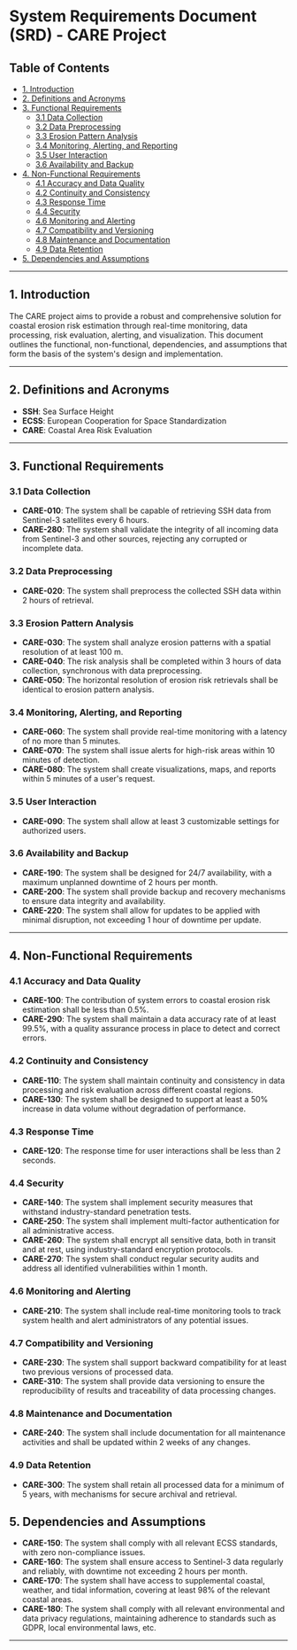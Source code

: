 # System Requirements Document (SRD) - CARE Project <!-- omit in toc -->

## Table of Contents <!-- omit in toc -->

- [1. Introduction](#1-introduction)
- [2. Definitions and Acronyms](#2-definitions-and-acronyms)
- [3. Functional Requirements](#3-functional-requirements)
  - [3.1 Data Collection](#31-data-collection)
  - [3.2 Data Preprocessing](#32-data-preprocessing)
  - [3.3 Erosion Pattern Analysis](#33-erosion-pattern-analysis)
  - [3.4 Monitoring, Alerting, and Reporting](#34-monitoring-alerting-and-reporting)
  - [3.5 User Interaction](#35-user-interaction)
  - [3.6 Availability and Backup](#36-availability-and-backup)
- [4. Non-Functional Requirements](#4-non-functional-requirements)
  - [4.1 Accuracy and Data Quality](#41-accuracy-and-data-quality)
  - [4.2 Continuity and Consistency](#42-continuity-and-consistency)
  - [4.3 Response Time](#43-response-time)
  - [4.4 Security](#44-security)
  - [4.6 Monitoring and Alerting](#46-monitoring-and-alerting)
  - [4.7 Compatibility and Versioning](#47-compatibility-and-versioning)
  - [4.8 Maintenance and Documentation](#48-maintenance-and-documentation)
  - [4.9 Data Retention](#49-data-retention)
- [5. Dependencies and Assumptions](#5-dependencies-and-assumptions)

---

## 1. Introduction

The CARE project aims to provide a robust and comprehensive solution for coastal erosion risk estimation through real-time monitoring, data processing, risk evaluation, alerting, and visualization. This document outlines the functional, non-functional, dependencies, and assumptions that form the basis of the system's design and implementation.

---

## 2. Definitions and Acronyms

- **SSH**: Sea Surface Height
- **ECSS**: European Cooperation for Space Standardization
- **CARE**: Coastal Area Risk Evaluation

---

## 3. Functional Requirements

### 3.1 Data Collection

- **CARE-010**: The system shall be capable of retrieving SSH data from Sentinel-3 satellites every 6 hours.
- **CARE-280**: The system shall validate the integrity of all incoming data from Sentinel-3 and other sources, rejecting any corrupted or incomplete data.

### 3.2 Data Preprocessing

- **CARE-020**: The system shall preprocess the collected SSH data within 2 hours of retrieval.

### 3.3 Erosion Pattern Analysis

- **CARE-030**: The system shall analyze erosion patterns with a spatial resolution of at least 100 m.
- **CARE-040**: The risk analysis shall be completed within 3 hours of data collection, synchronous with data preprocessing.
- **CARE-050**: The horizontal resolution of erosion risk retrievals shall be identical to erosion pattern analysis.

### 3.4 Monitoring, Alerting, and Reporting

- **CARE-060**: The system shall provide real-time monitoring with a latency of no more than 5 minutes.
- **CARE-070**: The system shall issue alerts for high-risk areas within 10 minutes of detection.
- **CARE-080**: The system shall create visualizations, maps, and reports within 5 minutes of a user's request.

### 3.5 User Interaction

- **CARE-090**: The system shall allow at least 3 customizable settings for authorized users.

### 3.6 Availability and Backup

- **CARE-190**: The system shall be designed for 24/7 availability, with a maximum unplanned downtime of 2 hours per month.
- **CARE-200**: The system shall provide backup and recovery mechanisms to ensure data integrity and availability.
- **CARE-220**: The system shall allow for updates to be applied with minimal disruption, not exceeding 1 hour of downtime per update.

---

## 4. Non-Functional Requirements

### 4.1 Accuracy and Data Quality

- **CARE-100**: The contribution of system errors to coastal erosion risk estimation shall be less than 0.5%.
- **CARE-290**: The system shall maintain a data accuracy rate of at least 99.5%, with a quality assurance process in place to detect and correct errors.

### 4.2 Continuity and Consistency

- **CARE-110**: The system shall maintain continuity and consistency in data processing and risk evaluation across different coastal regions.
- **CARE-130**: The system shall be designed to support at least a 50% increase in data volume without degradation of performance.

### 4.3 Response Time

- **CARE-120**: The response time for user interactions shall be less than 2 seconds.

### 4.4 Security

- **CARE-140**: The system shall implement security measures that withstand industry-standard penetration tests.
- **CARE-250**: The system shall implement multi-factor authentication for all administrative access.
- **CARE-260**: The system shall encrypt all sensitive data, both in transit and at rest, using industry-standard encryption protocols.
- **CARE-270**: The system shall conduct regular security audits and address all identified vulnerabilities within 1 month.

### 4.6 Monitoring and Alerting

- **CARE-210**: The system shall include real-time monitoring tools to track system health and alert administrators of any potential issues.

### 4.7 Compatibility and Versioning

- **CARE-230**: The system shall support backward compatibility for at least two previous versions of processed data.
- **CARE-310**: The system shall provide data versioning to ensure the reproducibility of results and traceability of data processing changes.

### 4.8 Maintenance and Documentation

- **CARE-240**: The system shall include documentation for all maintenance activities and shall be updated within 2 weeks of any changes.

### 4.9 Data Retention

- **CARE-300**: The system shall retain all processed data for a minimum of 5 years, with mechanisms for secure archival and retrieval.

## 5. Dependencies and Assumptions

- **CARE-150**: The system shall comply with all relevant ECSS standards, with zero non-compliance issues.
- **CARE-160**: The system shall ensure access to Sentinel-3 data regularly and reliably, with downtime not exceeding 2 hours per month.
- **CARE-170**: The system shall have access to supplemental coastal, weather, and tidal information, covering at least 98% of the relevant coastal areas.
- **CARE-180**: The system shall comply with all relevant environmental and data privacy regulations, maintaining adherence to standards such as GDPR, local environmental laws, etc.

---
